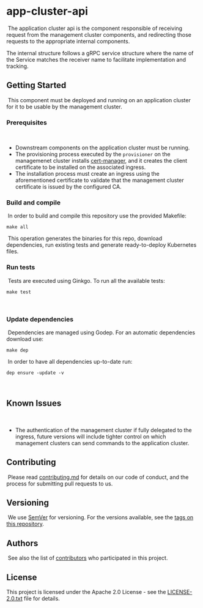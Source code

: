 # app-cluster-api
​
The application cluster api is the component responsible of receiving request from the management cluster
components, and redirecting those requests to the appropriate internal components.

The internal structure follows a gRPC service structure where the name of the Service matches the receiver
name to facilitate implementation and tracking.
​
## Getting Started
​
This component must be deployed and running on an application cluster for it to be usable by the management cluster.
​
### Prerequisites
​
* Downstream components on the application cluster must be running.
* The provisioning process executed by the `provisioner` on the managemenet cluster installs [cert-manager](https://github.com/jetstack/cert-manager),
and it creates the client certificate to be installed on the associated ingress.
* The installation process must create an ingress using the aforementioned certificate to validate that the management cluster certificate is issued
by the configured CA.
​
### Build and compile
​
In order to build and compile this repository use the provided Makefile:
​
```
make all
```
​
This operation generates the binaries for this repo, download dependencies,
run existing tests and generate ready-to-deploy Kubernetes files.
​
### Run tests
​
Tests are executed using Ginkgo. To run all the available tests:
​
```
make test
```
​
### Update dependencies
​
Dependencies are managed using Godep. For an automatic dependencies download use:
​
```
make dep
```
​
In order to have all dependencies up-to-date run:
​
```
dep ensure -update -v
```
​
## Known Issues
​
* The authentication of the management cluster if fully delegated to the ingress, future versions will include tighter
control on which management clusters can send commands to the application cluster.
​
​
## Contributing
​
Please read [contributing.md](contributing.md) for details on our code of conduct, and the process for submitting pull requests to us.
​
## Versioning
​
We use [SemVer](http://semver.org/) for versioning. For the versions available, see the [tags on this repository](https://github.com/app-cluster-api/tags). 
​
## Authors
​
See also the list of [contributors](https://github.com/nalej/app-cluster-api/contributors) who participated in this project.
​
## License
This project is licensed under the Apache 2.0 License - see the [LICENSE-2.0.txt](LICENSE-2.0.txt) file for details.